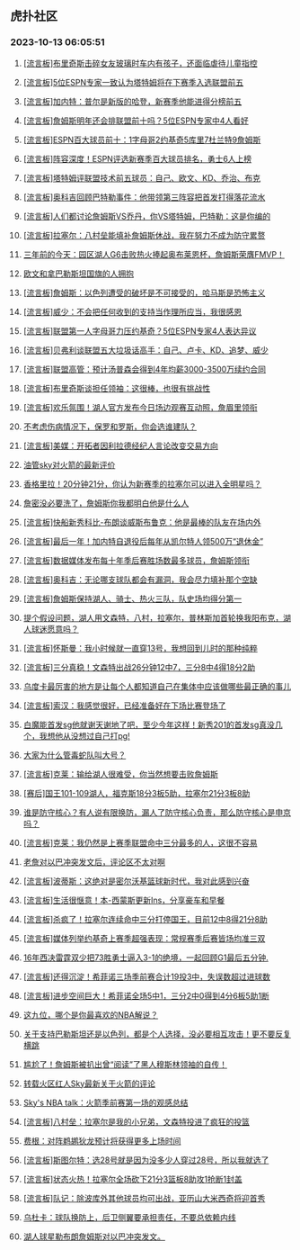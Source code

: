 ## 虎扑社区 
### 2023-10-13 06:05:51

1. [[流言板]布里奇斯击碎女友玻璃时车内有孩子，还面临虐待儿童指控](https://bbs.hupu.com/62450847.html)

2. [[流言板]5位ESPN专家一致认为塔特姆将在下赛季入选联盟前五](https://bbs.hupu.com/62449135.html)

3. [[流言板]加内特：普尔是新版的哈登，新赛季他能进得分榜前五](https://bbs.hupu.com/62449738.html)

4. [[流言板]詹姆斯明年还会排联盟前十吗？5位ESPN专家中4人看好](https://bbs.hupu.com/62449423.html)

5. [[流言板]ESPN百大球员前十：1字母哥2约基奇5库里7杜兰特9詹姆斯](https://bbs.hupu.com/62447885.html)

6. [[流言板]阵容深度！ESPN评选新赛季百大球员排名，勇士6人上榜](https://bbs.hupu.com/62447689.html)

7. [[流言板]塔特姆评联盟技术前五球员：自己、欧文、KD、乔治、布克](https://bbs.hupu.com/62445789.html)

8. [[流言板]奥科吉回顾巴特勒事件：他带领第三阵容把首发打得落花流水](https://bbs.hupu.com/62451324.html)

9. [[流言板]人们都讨论詹姆斯VS乔丹，你VS塔特姆，巴特勒：这是你编的](https://bbs.hupu.com/62450776.html)

10. [[流言板]拉塞尔：八村垒能填补詹姆斯休战，我在努力不成为防守累赘](https://bbs.hupu.com/62444924.html)

11. [三年前的今天：园区湖人G6击败热火捧起奥布莱恩杯，詹姆斯荣膺FMVP！](https://bbs.hupu.com/62443937.html)

12. [欧文和拿巴勒斯坦国旗的人拥抱](https://bbs.hupu.com/62444374.html)

13. [[流言板]詹姆斯：以色列遭受的破坏是不可接受的，哈马斯是恐怖主义](https://bbs.hupu.com/62440951.html)

14. [[流言板]威少：不会把任何收到的支持当作理所应当，我很感恩](https://bbs.hupu.com/62451407.html)

15. [[流言板]联盟第一人字母哥力压约基奇？5位ESPN专家4人表达异议](https://bbs.hupu.com/62449895.html)

16. [[流言板]贝弗利谈联盟五大垃圾话高手：自己、卢卡、KD、追梦、威少](https://bbs.hupu.com/62451820.html)

17. [[流言板]联盟高管：预计汤普森会得到4年均薪3000-3500万续约合同](https://bbs.hupu.com/62451897.html)

18. [[流言板]布里奇斯谈担任领袖：这很棒，也很有挑战性](https://bbs.hupu.com/62449959.html)

19. [[流言板]欢乐氛围！湖人官方发布今日场边观赛互动照，詹眉里领衔](https://bbs.hupu.com/62446383.html)

20. [不考虑伤病情况下，保罗和罗斯，你会选谁建队？](https://bbs.hupu.com/62446224.html)

21. [[流言板]美媒：开拓者因利拉德经纪人言论改变交易方向](https://bbs.hupu.com/62451920.html)

22. [油管sky对火箭的最新评价](https://bbs.hupu.com/62446630.html)

23. [香格里拉！20分钟21分，你认为新赛季的拉塞尔可以进入全明星吗？](https://bbs.hupu.com/62443858.html)

24. [詹密没必要洗了，詹姆斯你我都明白他是什么人](https://bbs.hupu.com/62451918.html)

25. [[流言板]快船新秀科比-布朗谈威斯布鲁克：他是最棒的队友在场内外](https://bbs.hupu.com/62451851.html)

26. [[流言板]最后一年！加内特自退役后每年从凯尔特人领500万“退休金”](https://bbs.hupu.com/62442771.html)

27. [[流言板]数据媒体发布每十年季后赛胜场数最多球员，詹姆斯领衔](https://bbs.hupu.com/62451633.html)

28. [[流言板]奥科吉：无论哪支球队都会有漏洞，我会尽力填补那个空缺](https://bbs.hupu.com/62450553.html)

29. [[流言板]詹姆斯保持湖人、骑士、热火三队，队史场均得分第一](https://bbs.hupu.com/62442357.html)

30. [提个假设问题，湖人用文森特，八村，拉塞尔，普林斯加首轮换我阳布克，湖人球迷愿意吗？](https://bbs.hupu.com/62449685.html)

31. [[流言板]怀斯曼：我小时候就一直穿13号，我想回到儿时的那种纯粹](https://bbs.hupu.com/62447101.html)

32. [[流言板]三分真稳！文森特出战26分钟12中7，三分8中4得18分2助](https://bbs.hupu.com/62442084.html)

33. [乌度卡最厉害的地方是让每个人都知道自己在集体中应该做哪些最正确的事儿](https://bbs.hupu.com/62450667.html)

34. [[流言板]索汉：我感觉很好，已经准备好在下场比赛登场了](https://bbs.hupu.com/62451447.html)

35. [白魔能首发sg他就谢天谢地了吧，至少今年这样！新秀201的首发sg真没几个，我想他从没想过自己打pg!](https://bbs.hupu.com/62450540.html)

36. [大家为什么管毒蛇队叫大号？](https://bbs.hupu.com/62450320.html)

37. [[流言板]克莱：输给湖人很难受，你当然想要击败詹姆斯](https://bbs.hupu.com/62444148.html)

38. [[赛后]国王101-109湖人，福克斯18分3板5助，拉塞尔21分3板8助](https://bbs.hupu.com/62442037.html)

39. [谁是防守核心？有人说有限换防，漏人了防守核心负责，那么防守核心是申京吗？](https://bbs.hupu.com/62450163.html)

40. [[流言板]克莱：我仍然是上赛季联盟命中三分最多的人，这很不容易](https://bbs.hupu.com/62443967.html)

41. [老詹对以巴冲突发文后，评论区不太对啊](https://bbs.hupu.com/62441638.html)

42. [[流言板]波蒂斯：这绝对是密尔沃基篮球新时代，我对此感到兴奋](https://bbs.hupu.com/62451234.html)

43. [[流言板]生活很惬意！本-西蒙斯更新Ins，分享豪车和早餐](https://bbs.hupu.com/62441571.html)

44. [[流言板]杀疯了！拉塞尔连续命中三分打停国王，目前12中8得21分8助](https://bbs.hupu.com/62441386.html)

45. [[流言板]媒体列举约基奇上赛季超强表现：常规赛季后赛皆场均准三双](https://bbs.hupu.com/62449881.html)

46. [16年西决雷霆双少把73胜勇士逼入3-1的绝境，一起回顾G1最后五分钟.](https://bbs.hupu.com/62443503.html)

47. [[流言板]还得沉淀！希菲诺三场季前赛合计19投3中，失误数超过进球数](https://bbs.hupu.com/62441208.html)

48. [[流言板]进步空间巨大！希菲诺全场5中1，三分2中0得到4分6板5助1断](https://bbs.hupu.com/62442078.html)

49. [这九位，哪个是你最喜欢的NBA解说？](https://bbs.hupu.com/62446233.html)

50. [关于支持巴勒斯坦还是以色列，都是个人选择，没必要相互攻击！更不要反复横跳](https://bbs.hupu.com/62451656.html)

51. [尴尬了！詹姆斯被扒出曾“阅读”了黑人穆斯林领袖的自传！](https://bbs.hupu.com/62441953.html)

52. [转载火区红人Sky最新关于火箭的评论](https://bbs.hupu.com/62446316.html)

53. [Sky's NBA talk：火箭季前赛第一场的观感总结](https://bbs.hupu.com/62447257.html)

54. [[流言板]八村垒：拉塞尔是我的小兄弟，文森特投进了疯狂的投篮](https://bbs.hupu.com/62443830.html)

55. [费根：对阵鹈鹕狄龙预计将获得更多上场时间](https://bbs.hupu.com/62448965.html)

56. [[流言板]斯图尔特：选28号就是因为没多少人穿过28号，所以我就选了](https://bbs.hupu.com/62447340.html)

57. [[流言板]状态火热！拉塞尔全场砍下21分3篮板8助攻1抢断1封盖](https://bbs.hupu.com/62442072.html)

58. [[流言板]队记：除波库外其他球员均可出战，亚历山大米西奇将迎首秀](https://bbs.hupu.com/62450631.html)

59. [乌杜卡：球队换防上，后卫侧翼要承担责任，不要总依赖内线](https://bbs.hupu.com/62448573.html)

60. [湖人球星勒布朗詹姆斯对以巴冲突发文。](https://bbs.hupu.com/62439833.html)

